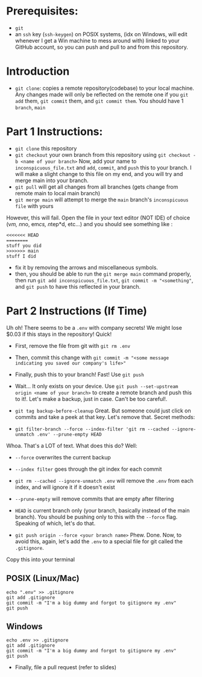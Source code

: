 
# Prerequisites:
- `git`
- an `ssh` key (`ssh-keygen`) on POSIX systems, (idx on Windows, will edit whenever I get a Win machine to mess around with) linked to your GitHub account, so you can push and pull to and from this repository. 

# Introduction

- `git clone`: copies a remote repository(codebase) to your local machine. Any changes made will only be reflected on the remote one if you `git add` them, `git commit` them, and `git commit them`. You should have 1 `branch`, `main`


# Part 1 Instructions:
- `git clone` this repository
- `git checkout` your own branch from this repository using `git checkout -b <name of your branch>`
Now, add your name to `inconspicuous_file.txt` and `add`, `commit`, and `push` this to your branch.
I will make a slight change to this file on my end, and you will try and merge main into your branch.
- `git pull` will get all changes from all branches (gets change from remote main to local main branch)
- `git merge main` will attempt to merge the `main` branch's `inconspicuous file` with yours

However, this will fail. Open the file in your text editor (NOT IDE) of choice (v*m, n*no, em*cs, n*tep*d, etc...) and you should see something like :

```
<<<<<<< HEAD
========
stuff you did
>>>>>>> main
stuff I did
```
- fix it by removing the arrows and miscellaneous symbols. 
- then, you should be able to run the `git merge main` command properly, then run `git add inconspicuous_file.txt`, `git commit -m "<something"`, and `git push` to have this reflected in your branch. 

# Part 2 Instructions (If Time)
Uh oh! There seems to be a `.env` with company secrets! We might lose $0.03 if this stays in the repository! Quick! 
- First, remove the file from git with `git rm .env`

- Then, commit this change with `git commit -m "<some message indicating you saved our company's life>"`
- Finally, push this to your branch! Fast! Use `git push`
- Wait... It only exists on your device. Use `git push --set-upstream origin <name of your branch>` to create a remote branch and push this to it!. 
Let's make a backup, just in case. Can't be too careful!. 

- `git tag backup-before-cleanup`
Great. But someone could just click on commits and take a peek at that key. Let's remove that. 
Secret methods: 
- `git filter-branch --force --index-filter 'git rm --cached --ignore-unmatch .env' --prune-empty HEAD`

Whoa. That's a LOT of text. What does this do? 
Well:
- `--force` overwrites the current backup
- `--index filter` goes through the git index for each commit 
- `git rm --cached --ignore-unmatch .env` will remove the `.env` from each index, and will ignore it if it doesn't exist
- `--prune-empty` will remove commits that are empty after filtering
- `HEAD` is current branch only (your branch, basically instead of the main branch). You should be pushing only to this with the `--force` flag. 
Speaking of which, let's do that. 

- `git push origin --force <your branch name>`
Phew. Done. Now, to avoid this, again, let's add the `.env` to a special file for git called the `.gitignore`. 

Copy this into your terminal

## POSIX (Linux/Mac)
```
echo ".env" >> .gitignore 
git add .gitignore
git commit -m "I'm a big dummy and forgot to gitignore my .env"
git push 
```

## Windows
```
echo .env >> .gitignore 
git add .gitignore
git commit -m "I'm a big dummy and forgot to gitignore my .env"
git push 
```

- Finally, file a pull request (refer to slides)

